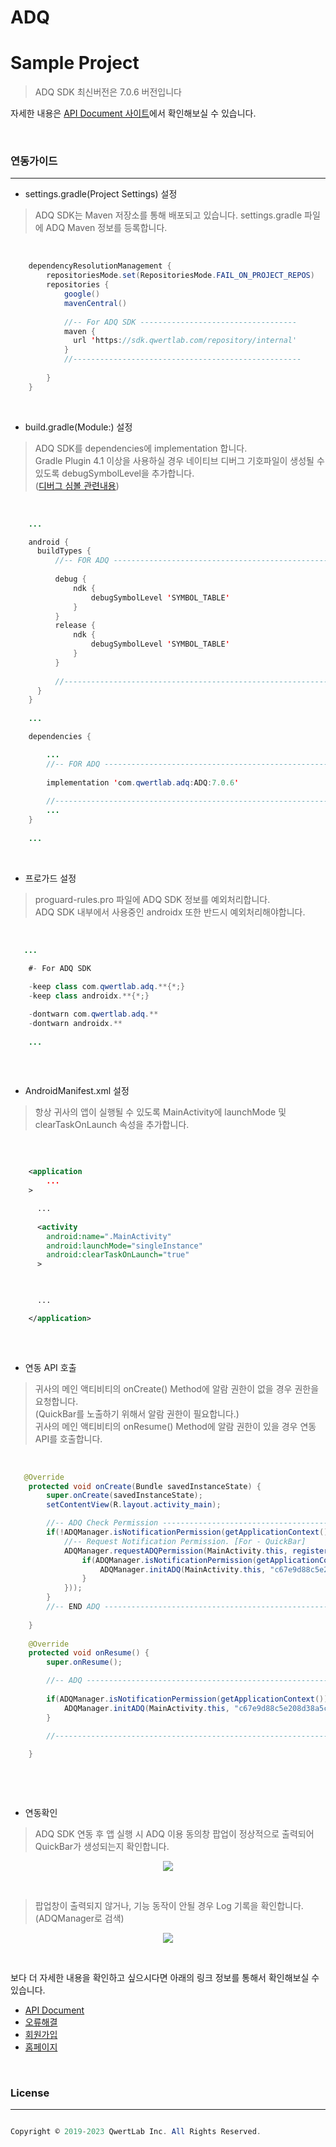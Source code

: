 # ADQ
# Sample Project

> ADQ SDK 최신버전은 7.0.6 버전입니다

자세한 내용은 <a href="https://api.qwertlab.com/adq/index.php" taregt="_blank">API Document 사이트</a>에서 확인해보실 수 있습니다.

<br>
<h3>연동가이드</h3>
<hr>

* settings.gradle(Project Settings) 설정

> ADQ SDK는 Maven 저장소를 통해 배포되고 있습니다. settings.gradle 파일에 ADQ Maven 정보를 등록합니다.
<br>

```java
    dependencyResolutionManagement {
        repositoriesMode.set(RepositoriesMode.FAIL_ON_PROJECT_REPOS)
        repositories {
            google()
            mavenCentral()
            
            //-- For ADQ SDK -----------------------------------
            maven { 
              url 'https://sdk.qwertlab.com/repository/internal' 
            }
            //---------------------------------------------------
          
        }
    }
```
<br>

* build.gradle(Module:) 설정


> ADQ SDK를 dependencies에 implementation 합니다.<br>
> Gradle Plugin 4.1 이상을 사용하실 경우 네이티브 디버그 기호파일이 생성될 수 있도록 debugSymbolLevel을 추가합니다.<br>
> (<a href='https://developer.android.com/reference/tools/gradle-api/7.3/com/android/build/api/dsl/Ndk#debugSymbolLevel()' taget='_blank'>디버그 심볼 관련내용</a>)
<br>


```java
    ...

    android {
      buildTypes {
          //-- FOR ADQ -------------------------------------------------------------------------------
          
          debug {
              ndk {
                  debugSymbolLevel 'SYMBOL_TABLE'
              }
          }
          release {
              ndk {
                  debugSymbolLevel 'SYMBOL_TABLE'
              }
          }
          
          //------------------------------------------------------------------------------------------
      }
    }
    
    ...

    dependencies {

        ...
        //-- FOR ADQ -------------------------------------------------------------------------------
        
        implementation 'com.qwertlab.adq:ADQ:7.0.6'
        
        //------------------------------------------------------------------------------------------
        ...
    }
    
    ...
```

<br>

* 프로가드 설정


> proguard-rules.pro 파일에 ADQ SDK 정보를 예외처리합니다. <br>
> ADQ SDK 내부에서 사용중인 androidx 또한 반드시 예외처리해야합니다.


<br>

```java
   ... 

    #- For ADQ SDK
    
    -keep class com.qwertlab.adq.**{*;}
    -keep class androidx.**{*;}

    -dontwarn com.qwertlab.adq.**
    -dontwarn androidx.**
    
    ... 
          
```

<br>


* AndroidManifest.xml 설정

> 항상 귀사의 앱이 실행될 수 있도록 MainActivity에 launchMode 및 clearTaskOnLaunch 속성을 추가합니다.
<br>


```XML

    <application
        ...
    >

      ...
      
      <activity
        android:name=".MainActivity"
        android:launchMode="singleInstance"
        android:clearTaskOnLaunch="true"
      >
			


      ...

    </application>
    
```

<br>

* 연동 API 호출

> 귀사의 메인 액티비티의 onCreate() Method에 알람 권한이 없을 경우 권한을 요청합니다.<br>
> (QuickBar를 노출하기 위해서 알람 권한이 필요합니다.) <br>
> 귀사의 메인 액티비티의 onResume() Method에 알람 권한이 있을 경우 연동 API를 호출합니다.
  
<br>

```java
   @Override
    protected void onCreate(Bundle savedInstanceState) {
        super.onCreate(savedInstanceState);
        setContentView(R.layout.activity_main);

        //-- ADQ Check Permission ------------------------------------------------------------------
        if(!ADQManager.isNotificationPermission(getApplicationContext())){
            //-- Request Notification Permission. [For - QuickBar]
            ADQManager.requestADQPermission(MainActivity.this, registerForActivityResult(new ActivityResultContracts.RequestPermission(), result -> {
                if(ADQManager.isNotificationPermission(getApplicationContext())){
                    ADQManager.initADQ(MainActivity.this, "c67e9d88c5e208d38a5c8c66e35a8785");
                }
            }));
        }
        //-- END ADQ -------------------------------------------------------------------------------
         
    }
    
    @Override
    protected void onResume() {
        super.onResume();

        //-- ADQ -----------------------------------------------------------------------------------
        
        if(ADQManager.isNotificationPermission(getApplicationContext())){
            ADQManager.initADQ(MainActivity.this, "c67e9d88c5e208d38a5c8c66e35a8785");
        }
        
        //------------------------------------------------------------------------------------------

    }
    
    
```

<br>

* 연동확인

> ADQ SDK 연동 후 앱 실행 시 ADQ 이용 동의창 팝업이 정상적으로 출력되어 QuickBar가 생성되는지 확인합니다.

<p align="center">
<img src='https://api.qwertlab.com/images/quickbar_img.gif' />
</p>

<br>

> 팝업창이 출력되지 않거나, 기능 동작이 안될 경우 Log 기록을 확인합니다. (ADQManager로 검색)

<p align="center">
<img src='https://api.qwertlab.com/images/adq/log.png' />
</p>

<br>

보다 더 자세한 내용을 확인하고 싶으시다면 아래의 링크 정보를 통해서 확인해보실 수 있습니다.

* <a href="https://api.qwertlab.com/adq/api_doc.php">API Document</a>
* <a href="https://api.qwertlab.com/adq/error_doc.php">오류해결</a>
* <a href="https://agent.qwertlab.com/">회원가입</a>
* <a href="https://www.qwertlab.com//">홈페이지</a>


<br>

<h3>License</h3>
<hr>

```java

Copyright © 2019-2023 QwertLab Inc. All Rights Reserved.

```




